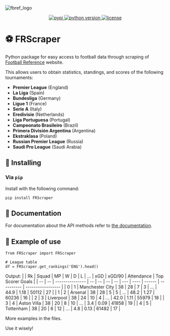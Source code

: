 ![fbref_logo](https://github.com/GabrielPastorello/FRScraper/assets/57769272/2c097739-f0af-4cb2-8c6e-eafc9d2fdf3e)<p align="center">
</p>
<p align="center">
    <a href="https://pypi.org/project/FRScraper/">
        <img src="https://img.shields.io/pypi/v/FRScraper" alt="pypi" />
    </a>
    <a href="https://pypi.org/project/FRScraper/">
        <img src="https://img.shields.io/pypi/pyversions/FRScraper" alt="python version" />
    </a>
    <a href="https://pypi.org/project/FRScraper/">
        <img src="https://img.shields.io/pypi/l/FRScraper" alt="license" />
    </a>
</p>

# ⚽ FRScraper

Python package for easy access to football data through scraping of [Football Reference](https://fbref.com/en/) website.

This allows users to obtain statistics, standings, and scores of the following tournaments:
- **Premier League** (England)
- **La Liga** (Spain)
- **Bundesliga** (Germany)
- **Ligue 1** (France)
- **Serie A** (Italy)
- **Eredivisie** (Netherlands)
- **Liga Portuguesa** (Portugal)
- **Campeonato Brasileiro** (Brazil)
- **Primera División Argentina** (Argentina)
- **Ekstraklasa** (Poland)
- **Russian Premier League** (Russia)
- **Saudi Pro League** (Saudi Arabia)

## 🚀 Installing
### Via `pip`
Install with the following command:

```
pip install FRScraper
```

## 📖 Documentation
For documentation about the API methods refer to [the documentation](https://github.com/GabrielPastorello/FRScraper/blob/main/API.md).

## 🔌 Example of use
```
from FRScraper import FRScraper
```

```
# League table
df = FRScraper.get_rankings('ENG').head()
```
Output:
|    | Rk | Squad           | MP | W  | D  | L  | ... | xGD  | xGD/90 | Attendance | Top Scorer Goals  |
| -- | -- | --------------- | -- | -- | -- | -- | --- | ---- | ------ | ---------- | ----------------- |
| 0  | 1  | Manchester City | 38 | 28 | 7  | 3  | ... | 44.9 | 1.18   | 50112      | 27                |
| 1  | 2  | Arsenal         | 38 | 28 | 5  | 5  | ... | 48.2 | 1.27   | 60236      | 16                |
| 2  | 3  | Liverpool       | 38 | 24 | 10 | 4  | ... | 42.0 | 1.11   | 55979      | 18                |
| 3  | 4  | Aston Villa     | 38 | 20 | 8  | 10 | ... | 3.4  | 0.09   | 41858      | 19                |
| 4  | 5  | Tottenham       | 38 | 20 | 6  | 12 | ... | 4.8  | 0.13   | 61482      | 17                |

More examples in the files.

Use it wisely!
